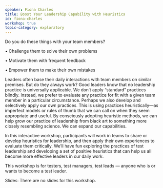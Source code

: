 ```yaml
---
speaker: Fiona Charles
title: Boost Your Leadership Capability with Heuristics
id: fiona-charles
workshop: true
topic-category: exploratory 
---
```

Do you do these things with your team members?

•	Challenge them to solve their own problems

•	Motivate them with frequent feedback

•	Empower them to make their own mistakes

Leaders often base their daily interactions with team members on similar premises. But do they always work? 
Good leaders know that no leadership practice is universally applicable. We don’t apply “standard” practices blindly.
Instead, we prefer to evaluate any practice for fit with a given team member in a particular circumstance. Perhaps we
also develop and selectively apply our own practices. This is using practices heuristically—as imperfect models or rules
of thumb that we can call on when they seem appropriate and useful.
By consciously adopting heuristic methods, we can help grow our practice of leadership from black art to something more
closely resembling science. We can expand our capabilities.

In this interactive workshop, participants will work in teams to share or develop heuristics for leadership, and then apply their own experiences to evaluate them critically. 
We’ll have fun exploring the practices of test leadership and developing a set of positive heuristics that can help us
all become more effective leaders in our daily work.

This workshop is for testers, test managers, test leads — anyone who is or wants to become a test leader.

Slides: There are no slides for this workshop.